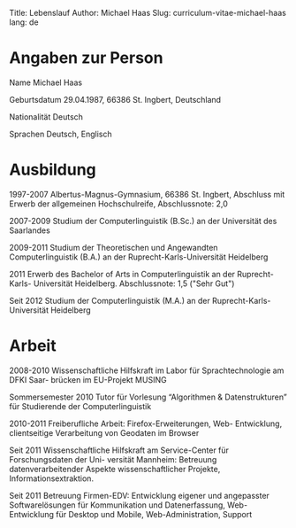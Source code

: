 Title: Lebenslauf
Author: Michael Haas
Slug: curriculum-vitae-michael-haas
lang: de

Angaben zur Person
=======
<span class="cv-date">Name</span> Michael Haas

<span class="cv-date">Geburtsdatum</span> 29.04.1987, 66386 St. Ingbert, Deutschland

<span class="cv-date">Nationalität</span> Deutsch

<span class="cv-date">Sprachen</span> Deutsch, Englisch


Ausbildung
=========

<span class="cv-date">1997-2007</span> Albertus-Magnus-Gymnasium, 66386 St. Ingbert, Abschluss mit Erwerb der
allgemeinen Hochschulreife, Abschlussnote: 2,0

<span class="cv-date">2007-2009</span> Studium der Computerlinguistik (B.Sc.) an der Universität des Saarlandes

<span class="cv-date">2009-2011</span> Studium der Theoretischen und Angewandten Computerlinguistik (B.A.) an
der Ruprecht-Karls-Universität Heidelberg

<span class="cv-date">2011</span> Erwerb des Bachelor of Arts in Computerlinguistik an der Ruprecht-Karls-
Universität Heidelberg. Abschlussnote: 1,5 ("Sehr Gut")

<span class="cv-date">Seit 2012</span> Studium der Computerlinguistik (M.A.) an der Ruprecht-Karls-Universität Heidelberg

Arbeit
======

<span class="cv-date">2008-2010</span> Wissenschaftliche Hilfskraft im Labor für Sprachtechnologie am DFKI Saar-
brücken im EU-Projekt MUSING

<span class="cv-date">Sommersemester 2010</span> Tutor für Vorlesung “Algorithmen & Datenstrukturen” für Studierende der
Computerlinguistik

<span class="cv-date">2010-2011</span> Freiberufliche Arbeit: Firefox-Erweiterungen, Web-
Entwicklung, clientseitige Verarbeitung von Geodaten im Browser

<span class="cv-date">Seit 2011</span> Wissenschaftliche Hilfskraft am Service-Center für Forschungsdaten der Uni-
versität Mannheim: Betreuung datenverarbeitender Aspekte wissenschaftlicher Projekte, Informationsextraktion.

<span class="cv-date">Seit 2011</span> Betreuung Firmen-EDV: Entwicklung eigener und angepasster Softwarelösungen für Kommunikation und Datenerfassung, Web-Entwicklung für Desktop und Mobile, Web-Administration, Support




